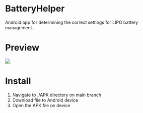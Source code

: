 # BatteryHelper
Android app for determining the correct settings for LIPO battery management.

# Preview
![](https://i.imgur.com/ZFxxLCW.gif)

# Install
1. Navigate to ./APK directory on main branch
2. Download file to Android device
3. Open the APK file on device
